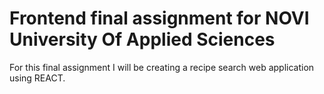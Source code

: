 # Frontend final assignment for NOVI University Of Applied Sciences

For this final assignment I will be creating a recipe search web application using REACT.